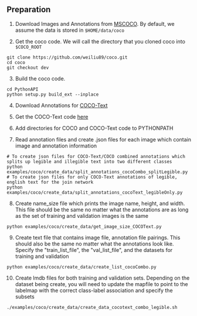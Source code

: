 ## Preparation
1. Download Images and Annotations from [MSCOCO](http://mscoco.org/dataset/#download). By default, we assume the data is stored in `$HOME/data/coco`

2. Get the coco code. We will call the directory that you cloned coco into `$COCO_ROOT`
  ```Shell
  git clone https://github.com/weiliu89/coco.git
  cd coco
  git checkout dev
  ```
3. Build the coco code.
  ```Shell
  cd PythonAPI
  python setup.py build_ext --inplace
  ```
4. Download Annotations for [COCO-Text](http://vision.cornell.edu/se3/coco-text/)

5. Get the COCO-Text code [here](https://github.com/andreasveit/coco-text)

6. Add directories for COCO and COCO-Text code to PYTHONPATH

7. Read annotation files and create .json files for each image which contain image and annotation information
  ```Shell
  # To create json files for COCO-Text/COCO combined annotations which splits up legible and illegible text into two different classes
  python examples/coco/create_data/split_annotations_cocoCombo_splitLegible.py
  # To create json files for only COCO-Text annotations of legible, english text for the join network
  python examples/coco/create_data/split_annotations_cocoText_legibleOnly.py
  ```
8. Create name_size file which prints the image name, height, and width. This file should be the same no matter what the annotations are as long as the set of training and validation images is the same
  ```Shell
  python examples/coco/create_data/get_image_size_COCOText.py
  ```

9. Create text file that contains image file, annotation file pairings. This should also be the same no matter what the annotations look like. Specify the "train_list_file", the "val_list_file", and the datasets for training and validation
  ```Shell
  python examples/coco/create_data/create_list_cocoCombo.py
  ```
10. Create lmdb files for both training and validation sets. Depending on the dataset being create, you will need to update the mapfile to point to the labelmap with the correct class-label association and specify the subsets
  ```Shell
  ./examples/coco/create_data/create_data_cocotext_combo_legible.sh
  ```

